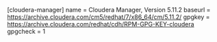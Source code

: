[cloudera-manager]
name = Cloudera Manager, Version 5.11.2
baseurl = https://archive.cloudera.com/cm5/redhat/7/x86_64/cm/5.11.2/
gpgkey = https://archive.cloudera.com/redhat/cdh/RPM-GPG-KEY-cloudera
gpgcheck = 1
   

